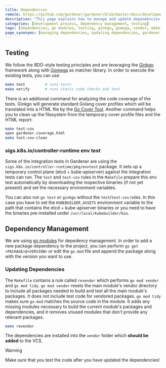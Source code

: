 ```yaml
---
title: Dependencies
remote: https://github.com/gardener/gardener/blob/master/docs/development/testing_and_dependencies.md
description: "This page explains how to manage and update dependencies in the Gardener project, covering testing practices, the use of Go modules, integration with tools like Ginkgo and Gomega, and best practices for maintaining and updating the vendor directory."
categories: [development process, dependency management, testing]
tags: [dependencies, go modules, testing, ginkgo, gomega, vendor, makefile]
page_synonyms: [managing dependencies, updating dependencies, gardener dependency guide]
---
```

## Testing

We follow the BDD-style testing principles and are leveraging the [Ginkgo](https://onsi.github.io/ginkgo/) framework along with [Gomega](http://onsi.github.io/gomega/) as matcher library. In order to execute the existing tests, you can use

```bash
make test         # runs tests
make verify       # runs static code checks and test
```

There is an additional command for analyzing the code coverage of the tests. Ginkgo will generate standard Golang cover profiles which will be translated into a HTML file by the [Go Cover Tool](https://blog.golang.org/cover). Another command helps you to clean up the filesystem from the temporary cover profile files and the HTML report:

```bash
make test-cov
open gardener.coverage.html
make test-cov-clean
```
### sigs.k8s.io/controller-runtime env test

Some of the integration tests in Gardener are using the `sigs.k8s.io/controller-runtime/pkg/envtest` package.
It sets up a temporary control plane (etcd + kube-apiserver) against the integration tests can run.
The `test` and `test-cov` rules in the `Makefile` prepare this env test automatically by downloading the respective binaries (if not yet present) and set the necessary environment variables.

You can also run `go test` or `ginkgo` without the `test`/`test-cov` rules.
In this case you have to set the `KUBEBUILDER_ASSETS` environment variable to the path that contains the etcd + kube-apiserver binaries or you need to have the binaries pre-installed under `/usr/local/kubebuilder/bin`.

## Dependency Management

We are using [go modules](https://github.com/golang/go/wiki/Modules) for depedency management.
In order to add a new package dependency to the project, you can perform `go get <PACKAGE>@<VERSION>` or edit the `go.mod` file and append the package along with the version you want to use.

### Updating Dependencies

The `Makefile` contains a rule called `revendor` which performs `go mod vendor` and `go mod tidy`.
`go mod vendor` resets the main module's vendor directory to include all packages needed to build and test all the main module's packages. It does not include test code for vendored packages.
`go mod tidy` makes sure `go.mod` matches the source code in the module. It adds any missing modules necessary to build the current module's packages and dependencies, and it removes unused modules that don't provide any relevant packages.

```bash
make revendor
```

The dependencies are installed into the `vendor` folder which **should be added** to the VCS.

> [!WARNING]
> Make sure that you test the code after you have updated the dependencies!
